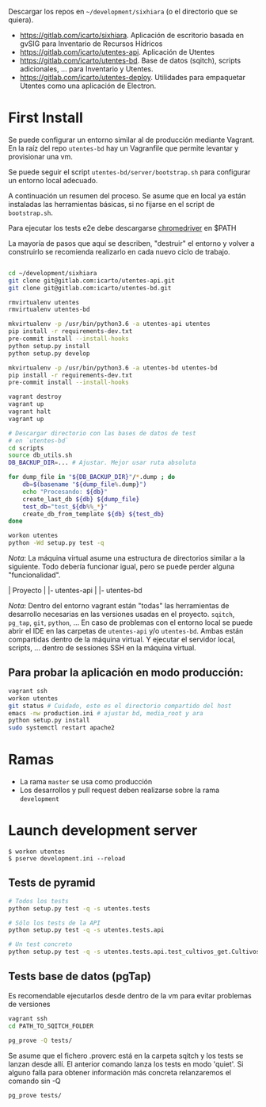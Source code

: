 Descargar los repos en `~/development/sixhiara` (o el directorio que se quiera).

-   https://gitlab.com/icarto/sixhiara. Aplicación de escritorio basada en gvSIG para Inventario de Recursos Hídricos
-   https://gitlab.com/icarto/utentes-api. Aplicación de Utentes
-   https://gitlab.com/icarto/utentes-bd. Base de datos (sqitch), scripts adicionales, ... para Inventario y Utentes.
-   https://gitlab.com/icarto/utentes-deploy. Utilidades para empaquetar Utentes como una aplicación de Electron.

# First Install

Se puede configurar un entorno similar al de producción mediante Vagrant. En la raíz del repo `utentes-bd` hay un Vagranfile que permite levantar y provisionar una vm.

Se puede seguir el script `utentes-bd/server/bootstrap.sh` para configurar un entorno local adecuado.

A continuación un resumen del proceso. Se asume que en local ya están instaladas las herramientas básicas, si no fijarse en el script de `bootstrap.sh`.

Para ejecutar los tests e2e debe descargarse [chromedriver](https://sites.google.com/a/chromium.org/chromedriver/downloads) en \$PATH

La mayoría de pasos que aquí se describen, "destruir" el entorno y volver a construirlo se recomienda realizarlo en cada nuevo ciclo de trabajo.

```bash

cd ~/development/sixhiara
git clone git@gitlab.com:icarto/utentes-api.git
git clone git@gitlab.com:icarto/utentes-bd.git

rmvirtualenv utentes
rmvirtualenv utentes-bd

mkvirtualenv -p /usr/bin/python3.6 -a utentes-api utentes
pip install -r requirements-dev.txt
pre-commit install --install-hooks
python setup.py install
python setup.py develop

mkvirtualenv -p /usr/bin/python3.6 -a utentes-bd utentes-bd
pip install -r requirements-dev.txt
pre-commit install --install-hooks

vagrant destroy
vagrant up
vagrant halt
vagrant up

# Descargar directorio con las bases de datos de test
# en `utentes-bd`
cd scripts
source db_utils.sh
DB_BACKUP_DIR=... # Ajustar. Mejor usar ruta absoluta

for dump_file in "${DB_BACKUP_DIR}"/*.dump ; do
    db=$(basename "${dump_file%.dump}")
    echo "Procesando: ${db}"
    create_last_db ${db} ${dump_file}
    test_db="test_${db%%_*}"
    create_db_from_template ${db} ${test_db}
done

workon utentes
python -Wd setup.py test -q
```

_Nota_: La máquina virtual asume una estructura de directorios similar a la siguiente. Todo debería funcionar igual, pero se puede perder alguna "funcionalidad".

| Proyecto
| |- utentes-api
| |- utentes-bd

_Nota_: Dentro del entorno vagrant están "todas" las herramientas de desarrollo necesarias en las versiones usadas en el proyecto. `sqitch`, `pg_tap`, `git`, `python`, ... En caso de problemas con el entorno local se puede abrir el IDE en las carpetas de `utentes-api` y/o `utentes-bd`. Ambas están compartidas dentro de la máquina virtual. Y ejecutar el servidor local, scripts, ... dentro de sessiones SSH en la máquina virtual.

## Para probar la aplicación en modo producción:

```bash
vagrant ssh
workon utentes
git status # Cuidado, este es el directorio compartido del host
emacs -nw production.ini # ajustar bd, media_root y ara
python setup.py install
sudo systemctl restart apache2
```

# Ramas

-   La rama `master` se usa como producción
-   Los desarrollos y pull request deben realizarse sobre la rama `development`

# Launch development server

    $ workon utentes
    $ pserve development.ini --reload

## Tests de pyramid

```bash
# Todos los tests
python setup.py test -q -s utentes.tests

# Sólo los tests de la API
python setup.py test -q -s utentes.tests.api

# Un test concreto
python setup.py test -q -s utentes.tests.api.test_cultivos_get.CultivosGET_IntegrationTests.test_cultivo_get_length
```

## Tests base de datos (pgTap)

Es recomendable ejecutarlos desde dentro de la vm para evitar problemas de versiones

```bash
vagrant ssh
cd PATH_TO_SQITCH_FOLDER
```

```bash
pg_prove -Q tests/
```

Se asume que el fichero .proverc está en la carpeta sqitch y los tests se lanzan desde allí.
El anterior comando lanza los tests en modo 'quiet'. Si alguno falla para obtener información más concreta relanzaremos el comando sin -Q

```
pg_prove tests/
```
